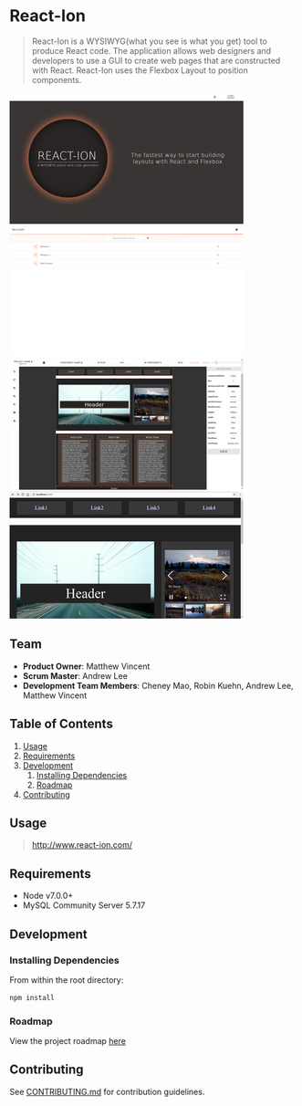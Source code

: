 # React-Ion

> React-Ion is a WYSIWYG(what you see is what you get) tool to produce React code. The application allows web designers and developers to use a GUI to create web pages that are constructed with React. React-Ion uses the Flexbox Layout to position components.

![Landing Page](/project_photos/react-ion_landingpage.png "Landing Page")
![Dashboard](/project_photos/react-ion_dashboard.png "Dashboard")
![Editor](/project_photos/react-ion_editor.png "Editor")
![Generated Webpage](/project_photos/react-ion_generated_webpage.png "Generated Webpage")

## Team

  - __Product Owner__: Matthew Vincent
  - __Scrum Master__: Andrew Lee
  - __Development Team Members__: Cheney Mao, Robin Kuehn, Andrew Lee, Matthew Vincent


## Table of Contents

1. [Usage](#usage)
1. [Requirements](#requirements)
1. [Development](#development)
    1. [Installing Dependencies](#installing-dependencies)
    1. [Roadmap](#roadmap)
1. [Contributing](#contributing)

## Usage

> http://www.react-ion.com/


## Requirements

- Node v7.0.0+
- MySQL Community Server 5.7.17


## Development

### Installing Dependencies

From within the root directory:

```sh
npm install
```

### Roadmap

View the project roadmap [here](https://github.com/React-Ion/React-Ion/issues)


## Contributing

See [CONTRIBUTING.md](CONTRIBUTING.md) for contribution guidelines.
